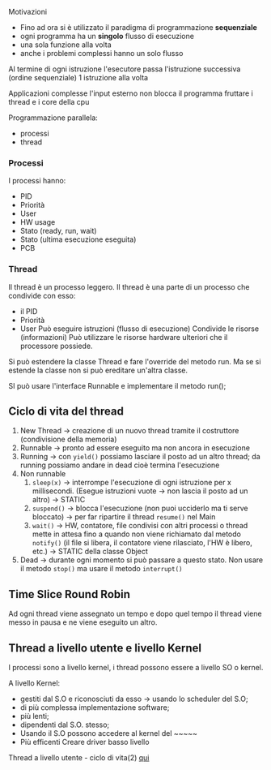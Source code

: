 Motivazioni
- Fino ad ora si è utilizzato il paradigma di programmazione **sequenziale**
- ogni programma ha un **singolo** flusso di esecuzione
- una sola funzione alla volta
- anche i problemi complessi hanno un solo flusso

Al termine di ogni istruzione l'esecutore passa l'istruzione successiva (ordine sequenziale)
1 istruzione alla volta

Applicazioni complesse
l'input esterno non blocca il programma
fruttare i thread e i core della cpu

Programmazione parallela:
- processi
- thread

### Processi
I processi hanno:
- PID
- Priorità
- User
- HW usage
- Stato (ready, run, wait)
- Stato (ultima esecuzione eseguita)
- PCB

### Thread
Il thread è un processo leggero.
Il thread è una parte di un processo che condivide con esso:
- il PID
- Priorità
- User
Può eseguire istruzioni (flusso di esecuzione)
Condivide le risorse (informazioni)
Può utilizzare le risorse hardware ulteriori che il processore possiede.

Si può estendere la classe Thread e fare l'override del metodo run.
Ma se si estende la classe non si può ereditare un'altra classe.

SI può usare l'interface Runnable e implementare il metodo run();




## Ciclo di vita del thread

1. New Thread -> creazione di un nuovo thread tramite il costruttore (condivisione della memoria)
2. Runnable -> pronto ad essere eseguito ma non ancora in esecuzione
3. Running -> con `yield()` possiamo lasciare il posto ad un altro thread; da running possiamo andare in dead cioè termina l'esecuzione
4. Non runnable 
	1. `sleep(x)` -> interrompe l'esecuzione di ogni istruzione per x millisecondi. (Esegue istruzioni vuote -> non lascia il posto ad un altro) -> STATIC
	2. `suspend()` -> blocca l'esecuzione (non puoi ucciderlo ma ti serve bloccato) -> per far ripartire il thread `resume()` nel Main
	3. `wait()` -> HW, contatore, file condivisi con altri processi o thread mette in attesa fino a quando non viene richiamato dal metodo `notify()` (il file si libera, il contatore viene rilasciato, l'HW è libero, etc.) -> STATIC della classe Object
5. Dead -> durante ogni momento si può passare a questo stato. Non usare il metodo `stop()` ma usare il metodo `interrupt()`


## Time Slice Round Robin
Ad ogni thread viene assegnato un tempo e dopo quel tempo il thread viene messo in pausa e ne viene eseguito un altro.

## Thread a livello utente e livello Kernel
I processi sono a livello kernel, i thread possono essere a livello SO o kernel.

A livello Kernel:
- gestiti dal S.O e riconosciuti da esso -> usando lo scheduler del S.O;
- di più complessa implementazione software;
- più lenti;
- dipendenti dal S.O. stesso;
- Usando il S.O possono accedere al kernel del ~~~~~
- Più efficenti
Creare driver
basso livello


Thread a livello utente - ciclo di vita(2)
[qui](obsidian://open?vault=Appunti&file=TDP%2FProgrammazione%20concorrente%2FFlusso.canvas)